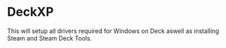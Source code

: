 
# DeckXP

This will setup all drivers required for Windows on Deck aswell as installing Steam and Steam Deck Tools.

